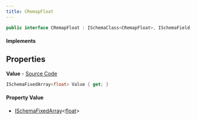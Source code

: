 ```yaml
---
title: CRemapFloat
---
```


```csharp
public interface CRemapFloat : ISchemaClass<CRemapFloat>, ISchemaField, ISchemaClass, INativeHandle
```

#### Implements

## Properties

**Value** - [Source Code](https://github.com/swiftly-solution/swiftlys2/blob/master/managed/src/SwiftlyS2.Generated/Schemas/Interfaces/CRemapFloat.cs#L16)

```csharp
ISchemaFixedArray<float> Value { get; }
```

#### Property Value

- [ISchemaFixedArray](/docs/api/shared/schemas/ischemafixedarray-1)<[float](https://learn.microsoft.com/dotnet/api/system.single)>


